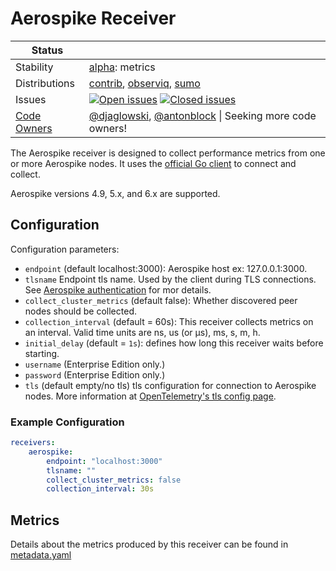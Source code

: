 # Aerospike Receiver

<!-- status autogenerated section -->
| Status        |           |
| ------------- |-----------|
| Stability     | [alpha]: metrics   |
| Distributions | [contrib], [observiq], [sumo] |
| Issues        | [![Open issues](https://img.shields.io/github/issues-search/open-telemetry/opentelemetry-collector-contrib?query=is%3Aissue%20is%3Aopen%20label%3Areceiver%2Faerospike%20&label=open&color=orange&logo=opentelemetry)](https://github.com/open-telemetry/opentelemetry-collector-contrib/issues?q=is%3Aopen+is%3Aissue+label%3Areceiver%2Faerospike) [![Closed issues](https://img.shields.io/github/issues-search/open-telemetry/opentelemetry-collector-contrib?query=is%3Aissue%20is%3Aclosed%20label%3Areceiver%2Faerospike%20&label=closed&color=blue&logo=opentelemetry)](https://github.com/open-telemetry/opentelemetry-collector-contrib/issues?q=is%3Aclosed+is%3Aissue+label%3Areceiver%2Faerospike) |
| [Code Owners](https://github.com/open-telemetry/opentelemetry-collector-contrib/blob/main/CONTRIBUTING.md#becoming-a-code-owner)    | [@djaglowski](https://www.github.com/djaglowski), [@antonblock](https://www.github.com/antonblock) \| Seeking more code owners! |

[alpha]: https://github.com/open-telemetry/opentelemetry-collector#alpha
[contrib]: https://github.com/open-telemetry/opentelemetry-collector-releases/tree/main/distributions/otelcol-contrib
[observiq]: https://github.com/observIQ/observiq-otel-collector
[sumo]: https://github.com/SumoLogic/sumologic-otel-collector
<!-- end autogenerated section -->

The Aerospike receiver is designed to collect performance metrics from one or
more Aerospike nodes. It uses the
[official Go client](https://github.com/aerospike/aerospike-client-go/tree/v5/)
to connect and collect.

Aerospike versions 4.9, 5.x, and 6.x are supported.


## Configuration

Configuration parameters:

- `endpoint` (default localhost:3000): Aerospike host ex: 127.0.0.1:3000.
- `tlsname` Endpoint tls name. Used by the client during TLS connections. See [Aerospike authentication](https://docs.aerospike.com/server/guide/security/tls#standard-authentication) for mor details.
- `collect_cluster_metrics` (default false): Whether discovered peer nodes should be collected.
- `collection_interval` (default = 60s): This receiver collects metrics on an interval. Valid time units are ns, us (or µs), ms, s, m, h.
- `initial_delay` (default = `1s`): defines how long this receiver waits before starting.
- `username` (Enterprise Edition only.)
- `password` (Enterprise Edition only.)
- `tls` (default empty/no tls) tls configuration for connection to Aerospike nodes. More information at [OpenTelemetry's tls config page](https://github.com/open-telemetry/opentelemetry-collector/blob/main/config/configtls/README.md).

### Example Configuration

```yaml
receivers:
    aerospike:
        endpoint: "localhost:3000"
        tlsname: ""
        collect_cluster_metrics: false
        collection_interval: 30s
```

## Metrics

Details about the metrics produced by this receiver can be found in [metadata.yaml](./metadata.yaml)
